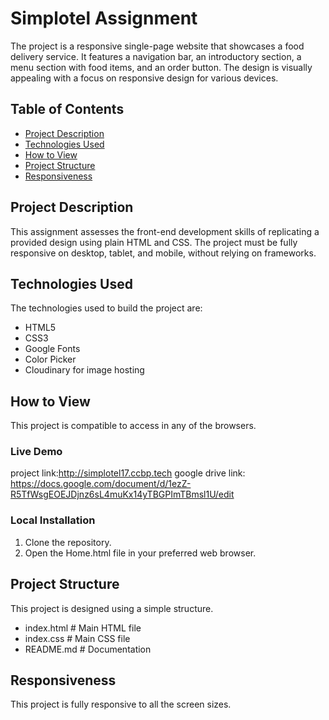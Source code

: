 # Simplotel Assignment

The project is a responsive single-page website that showcases a food delivery service. It features a navigation bar, an introductory section, a menu section with food items, and an order button. The design is visually appealing with a focus on responsive design for various devices.

## Table of Contents

- [Project Description](#project-description)
- [Technologies Used](#technologies-used)
- [How to View](#how-to-view)
- [Project Structure](#project-structure)
- [Responsiveness](#responsiveness)

## Project Description

This assignment assesses the front-end development skills of replicating a provided design using plain HTML and CSS. The project must be fully responsive on desktop, tablet, and mobile, without relying on frameworks.
## Technologies Used

The technologies used to build the project are:

- HTML5
- CSS3
- Google Fonts
- Color Picker
- Cloudinary for image hosting

## How to View

This project is compatible to access in any of the browsers.

### Live Demo

project link:http://simplotel17.ccbp.tech
google drive link: [https://docs.google.com/document/d/1ezZ-R5TfWsgEOEJDjnz6sL4muKx14yTBGPImTBmsl1U/edit
](https://drive.google.com/file/d/1hpuuq-WDFSVOGA5Fycqpcs_bwzJ2juxa/view?usp=sharing)
### Local Installation

1. Clone the repository.
2. Open the Home.html file in your preferred web browser.

## Project Structure

This project is designed using a simple structure.

- index.html # Main HTML file
- index.css # Main CSS file
- README.md # Documentation

## Responsiveness

This project is fully responsive to all the screen sizes.
